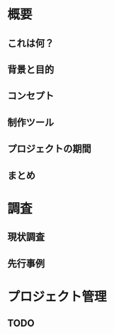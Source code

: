 # 概要
## これは何？

## 背景と目的

## コンセプト

## 制作ツール

## プロジェクトの期間

## まとめ

# 調査
## 現状調査

## 先行事例

# プロジェクト管理
## TODO


